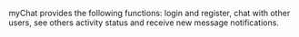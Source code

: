myChat provides the following functions: login and register, chat with other users, see others activity status and receive new message notifications.
